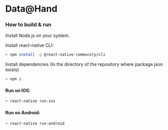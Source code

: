 # Data@Hand


### How to build & run

Install Node.js on your system.



Install react-native CLI:

  ```sh
  > npm install -g @react-native-community/cli
  ```
  
Install dependencies 
  (In the directory of the repository where package.json exists)
  ```sh
  > npm i
  ```

#### Run on IOS:
  ```sh
  > react-native run-ios
  ```

#### Run on Android:
  ```sh
  > react-native run-android
  ```
